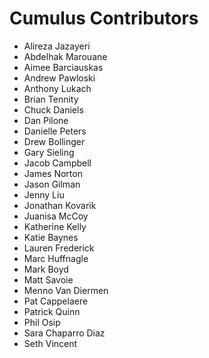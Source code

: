 # Cumulus Contributors

* Alireza Jazayeri
* Abdelhak Marouane
* Aimee Barciauskas
* Andrew Pawloski
* Anthony Lukach
* Brian Tennity
* Chuck Daniels
* Dan Pilone
* Danielle Peters
* Drew Bollinger
* Gary Sieling
* Jacob Campbell
* James Norton
* Jason Gilman
* Jenny Liu
* Jonathan Kovarik
* Juanisa McCoy
* Katherine Kelly
* Katie Baynes
* Lauren Frederick
* Marc Huffnagle
* Mark Boyd
* Matt Savoie
* Menno Van Diermen
* Pat Cappelaere
* Patrick Quinn
* Phil Osip
* Sara Chaparro Diaz
* Seth Vincent
